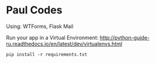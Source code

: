 # Paul Codes

Using: WTForms, Flask Mail

Run your app in a Virtual Environment:
http://python-guide-ru.readthedocs.io/en/latest/dev/virtualenvs.html

```shell
pip install -r requirements.txt
```
